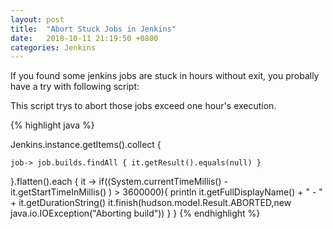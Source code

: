 ```yaml
---
layout: post
title:  "Abort Stuck Jobs in Jenkins"
date:   2018-10-11 21:19:50 +0800
categories: Jenkins
---
```

If you found some jenkins jobs are stuck in hours without exit, you probally have a try with following script:

This script trys to abort those jobs exceed one hour's execution.

{% highlight java %}

Jenkins.instance.getItems().collect { 

	job-> job.builds.findAll { it.getResult().equals(null) }

}.flatten().each { 
    it -> 
    if((System.currentTimeMillis() - it.getStartTimeInMillis() ) > 3600000){
        println it.getFullDisplayName() + " - " + it.getDurationString() 
        it.finish(hudson.model.Result.ABORTED,new java.io.IOException("Aborting build"))
    }
}
{% endhighlight %}
